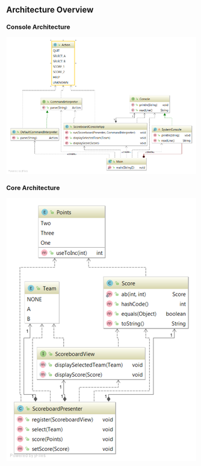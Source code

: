 ## Architecture Overview

### Console Architecture
![Console Architecture](console.png)


### Core Architecture
![Core Architecture](core.png)